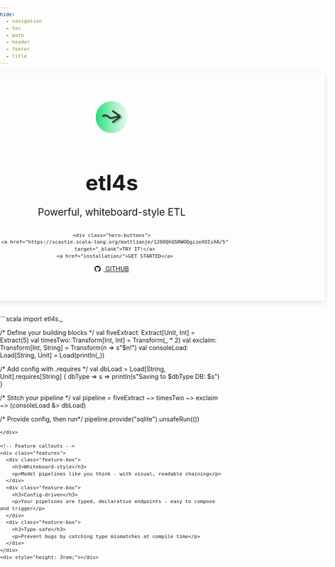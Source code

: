 ```yaml
---
hide:
  - navigation
  - toc
  - path
  - header
  - footer
  - title
---
```


<style>

/* Global overrides */
code,
pre,
pre code,
.md-typeset code,
.md-typeset pre code {
  font-family: "JetBrains Mono", monospace !important;
  font-size: 0.7rem !important;
  line-height: 1.4 !important;
}

/* Completely hide MkDocs top nav bar */
.md-header {
  display: none !important;
}

.md-content, .md-main__inner {
  max-width: 100% !important;
  padding: 0 !important;
  margin: 0 !important;
}

/* Full-width hero wrapper */
.hero-wrapper {
  width: 100vw;
  margin-left: calc(-50vw + 50%);
}

/* Hero banner */
.hero {
  background: var(--md-primary-fg-color);
  color: var(--md-primary-bg-color);
  text-align: center;
  padding: 4rem 1rem;
  box-shadow: 0 4px 12px rgba(0, 0, 0, 0.1);
  animation: fadeIn 0.6s ease-out both;
}
.hero h1 {
  font-size: 3rem;
  margin-bottom: 0.5rem;
}
.hero p {
  font-size: 1.4rem;
  margin-bottom: 2rem;
}
.hero-buttons a {
  display: inline-block;
  margin: 0 0.35rem;
  padding: 0.4rem 1rem;
  font-weight: 500;
  font-size: 0.8rem;
  border-radius: 0.35rem;
  text-decoration: none;
  background: var(--md-accent-fg-color);
  color: var(--md-default-bg-color);
  box-shadow: 0 1px 2px rgba(0, 0, 0, 0.08);
  transition: all 0.2s ease;
}
.hero-buttons a:hover {
  transform: translateY(-2px);
  box-shadow: 0 4px 12px rgba(0, 0, 0, 0.15);
  background: var(--md-accent-fg-color--lighter, #d1c4e9);
  color: var(--md-primary-fg-color);
}

.hero-buttons a.github-btn {
  background: transparent;
  color: #24292e;
  border: 1px solid #ccc;
}

.hero-buttons a.github-btn:hover {
  background: #f6f8fa;
  color: #111;
  border-color: #bbb;
}
.github-icon {
  width: 14px;
  height: 14px;
  fill: currentColor;
  margin-right: 0.4rem;
  vertical-align: middle;
  position: relative;
  top: -0.5px;
}

/* Feature tiles row */
.features {
  display: flex;
  justify-content: center;
  flex-wrap: wrap;
  gap: 2rem;
  margin: 4rem auto;
  max-width: 960px;
  text-align: center;
  padding: 0 2rem;
}
.feature-box {
  flex: 1 1 250px;
  padding: 1rem;
  background: var(--md-default-bg-color);
  border-radius: 0.75rem;
  box-shadow: 0 2px 6px rgba(0, 0, 0, 0.05);
  transition: transform 0.2s;
}
.feature-box:hover {
  transform: translateY(-4px);
}
.feature-box h3 {
  font-size: 1.25rem;
  margin-bottom: 0.5rem;
  color: var(--md-primary-fg-color);
}

/* Fade-in */
@keyframes fadeIn {
  from {
    opacity: 0;
    transform: translateY(-10px);
  }
  to {
    opacity: 1;
    transform: translateY(0);
  }
}

/* Mobile */
@media (max-width: 768px) {
  .hero h1 {
    font-size: 2.2rem;
  }
  .hero p {
    font-size: 1.1rem;
  }
}

@media (max-width: 768px) {
  .hero-buttons {
    display: flex;
    flex-wrap: wrap;
    justify-content: center;
    gap: 0.75rem;
  }

  .hero-buttons a.github-btn {
    width: auto;
    margin: 0.5rem auto 0;
    display: inline-flex;
    justify-content: center;
  }
}

/* Final padding + margin */
html, body, .md-main, .md-main__inner, .md-content, .md-container, main, article {
  margin: 0 !important;
  padding: 0 !important;
  border: 0 !important;
}

body::before,
.md-container::before,
.md-main::before,
.md-main__inner::before,
.md-content::before,
main::before,
article::before {
  display: none !important;
  content: none !important;
}

body {
  scroll-padding-top: 0 !important;
  font-weight: 400;
  -webkit-font-smoothing: antialiased;
  -moz-osx-font-smoothing: grayscale;
}
</style>

<!-- Hero splash full-width -->
<div class="hero-wrapper">
  <div class="hero">
    <img src="assets/etl4s-logo.png" alt="etl4s logo"
         style="height: 72px; margin-bottom: 0.75rem;" />
    <h1>etl4s</h1>
    <p>Powerful, whiteboard-style ETL</p>

    <div class="hero-buttons">
      <a href="https://scastie.scala-lang.org/mattlianje/1280QhQ5RWODgizeXOIsXA/5"
      target="_blank">TRY IT!</a>
      <a href="installation/">GET STARTED</a>
<a href="https://github.com/mattlianje/etl4s" target="_blank" class="github-btn">
  <svg class="github-icon" xmlns="http://www.w3.org/2000/svg" viewBox="0 0 16 16">
    <path fill-rule="evenodd" d="M8 0C3.58 0 0 3.58 0 8c0 3.54 
      2.29 6.53 5.47 7.59.4.07.55-.17.55-.38 
      0-.19-.01-.82-.01-1.49-2.01.37-2.53-.49-2.69-.94-.09-.23-.48-.94-.82-1.13-.28-.15-.68-.52
      -.01-.53.63-.01 1.08.58 1.23.82.72 1.21 
      1.87.87 2.33.66.07-.52.28-.87.51-1.07-1.78
      -.2-3.64-.89-3.64-3.95 0-.87.31-1.59.82-2.15
      -.08-.2-.36-1.02.08-2.12 0 0 .67-.21 
      2.2.82a7.56 7.56 0 012-.27c.68 0 1.36.09 
      2 .27 1.53-1.04 2.2-.82 2.2-.82.44 1.1.16 
      1.92.08 2.12.51.56.82 1.27.82 2.15 0 
      3.07-1.87 3.75-3.65 3.95.29.25.54.73.54 
      1.48 0 1.07-.01 1.93-.01 2.2 0 
      .21.15.46.55.38A8.013 8.013 0 0016 
      8c0-4.42-3.58-8-8-8z"/>
  </svg>
  GITHUB
</a>
    </div>
  </div>
</div>

<div style="max-width: 700px; margin: 2rem auto 0 auto;">
```scala
import etl4s._

/* Define your building blocks */
val fiveExtract: Extract[Unit, Int]     = Extract(5)
val timesTwo:    Transform[Int, Int]    = Transform(_ * 2)
val exclaim:     Transform[Int, String] = Transform(n => s"$n!")
val consoleLoad: Load[String, Unit]     = Load(println(_))

/* Add config with .requires */
val dbLoad      = Load[String, Unit].requires[String] { dbType => s =>
  println(s"Saving to $dbType DB: $s")
}

/* Stitch your pipeline */
val pipeline =
  fiveExtract ~> timesTwo ~> exclaim ~> (consoleLoad &> dbLoad)

/* Provide config, then run*/
pipeline.provide("sqlite").unsafeRun(())
```
</div>

<!-- Feature callouts -->
<div class="features">
  <div class="feature-box">
    <h3>Whiteboard-style</h3>
    <p>Model pipelines like you think - with visual, readable chaining</p>
  </div>
  <div class="feature-box">
    <h3>Config-driven</h3>
    <p>Your pipelines are typed, declarative endpoints - easy to compose and trigger</p>
  </div>
  <div class="feature-box">
    <h3>Type-safe</h3>
    <p>Prevent bugs by catching type mismatches at compile time</p>
  </div>
</div>
<div style="height: 3rem;"></div>
